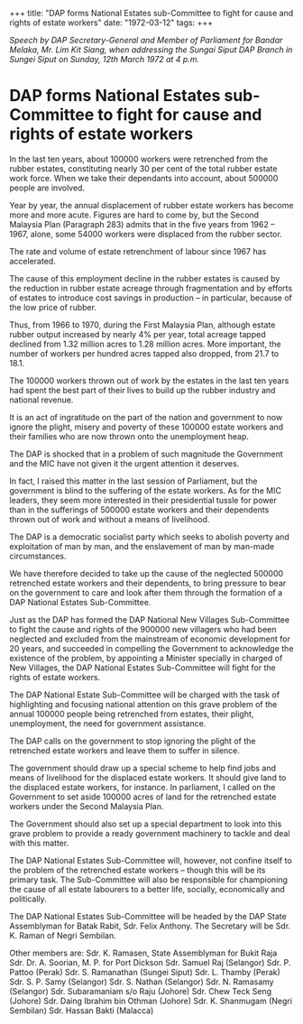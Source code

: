 +++ 
title: "DAP forms National Estates sub-Committee to fight for cause and rights of estate workers"
date: "1972-03-12"
tags:
+++

_Speech by DAP Secretary-General and Member of Parliament for Bandar Melaka, Mr. Lim Kit Siang, when addressing the Sungai Siput DAP Branch in Sungei Siput on Sunday, 12th March 1972 at 4 p.m._												

# DAP forms National Estates sub-Committee to fight for cause and rights of estate workers	

In the last ten years, about 100000 workers were retrenched from the rubber estates, constituting nearly 30 per cent of the total rubber estate work force. When we take their dependants into account, about 500000 people are involved.</u>

Year by year, the annual displacement of rubber estate workers has become more and more acute. Figures are hard to come by, but the Second Malaysia Plan (Paragraph 283) admits that in the five years from 1962 – 1967, alone, some 54000 workers were displaced from the rubber sector.

The rate and volume of estate retrenchment of labour since 1967 has accelerated.

The cause of this employment decline in the rubber estates is caused by the reduction in rubber estate acreage through fragmentation and by efforts of estates to introduce cost savings in production – in particular, because of the low price of rubber.

Thus, from 1966 to 1970, during the First Malaysia Plan, although estate rubber output increased by nearly 4% per year, total acreage tapped declined from 1.32 million acres to 1.28 million acres. More important, the number of workers per hundred acres tapped also dropped, from 21.7 to 18.1.

The 100000 workers thrown out of work by the estates in the last ten years had spent the best part of their lives to build up the rubber industry and national revenue.

It is an act of ingratitude on the part of the nation and government to now ignore the plight, misery and poverty of these 100000 estate workers and their families who are now thrown onto the unemployment heap.

The DAP is shocked that in a problem of such magnitude the Government and the MIC have not given it the urgent attention it deserves.

In fact, I raised this matter in the last session of Parliament, but the government is blind to the suffering of the estate workers. As for the MIC leaders, they seem more interested in their presidential tussle for power than in the sufferings of 500000 estate workers and their dependents thrown out of work and without a means of livelihood.

The DAP is a democratic socialist party which seeks to abolish poverty and exploitation of man by man, and the enslavement of man by man-made circumstances.

We have therefore decided to take up the cause of the neglected 500000 retrenched estate workers and their dependents, to bring pressure to bear on the government to care and look after them through the formation of a DAP National Estates Sub-Committee.

Just as the DAP has formed the DAP National New Villages Sub-Committee to fight the cause and rights of the 900000 new villagers who had been neglected and excluded from the mainstream of economic development for 20 years, and succeeded in compelling the Government to acknowledge the existence of the problem, by appointing a Minister specially in charged of New Villages, the DAP National Estates Sub-Committee will fight for the rights of estate workers.

The DAP National Estate Sub-Committee will be charged with the task of highlighting and focusing national attention on this grave problem of the annual 100000 people being retrenched from estates, their plight, unemployment, the need for government assistance.

The DAP calls on the government to stop ignoring the plight of the retrenched estate workers and leave them to suffer in silence.

The government should draw up a special scheme to help find jobs and means of livelihood for the displaced estate workers. It should give land to the displaced estate workers, for instance. In parliament, I called on the Government to set aside 100000 acres of land for the retrenched estate workers under the Second Malaysia Plan.

The Government should also set up a special department to look into this grave problem to provide a ready government machinery to tackle and deal with this matter.

The DAP National Estates Sub-Committee will, however, not confine itself to the problem of the retrenched estate workers – though this will be its primary task. The Sub-Committee will also be responsible for championing the cause of all estate labourers to a better life, socially, economically and politically.

The DAP National Estates Sub-Committee will be headed by the DAP State Assemblyman for Batak Rabit, Sdr. Felix Anthony. The Secretary will be Sdr. K. Raman of Negri Sembilan.

Other members are: Sdr. K. Ramasen, State Assemblyman for Bukit Raja
Sdr. Dr. A. Soorian, M. P. for Port Dickson
Sdr. Samuel Raj (Selangor)
Sdr. P. Pattoo (Perak)
Sdr. S. Ramanathan (Sungei Siput)
Sdr. L. Thamby (Perak)
Sdr. S. P. Samy (Selangor)
Sdr. S. Nathan (Selangor)
Sdr. N. Ramasamy (Selangor)
Sdr. Subaramaniam s/o Raju (Johore)
Sdr. Chew Teck Seng (Johore)
Sdr. Daing Ibrahim bin Othman (Johore)
Sdr. K. Shanmugam (Negri Sembilan)
Sdr. Hassan Bakti (Malacca)
 

